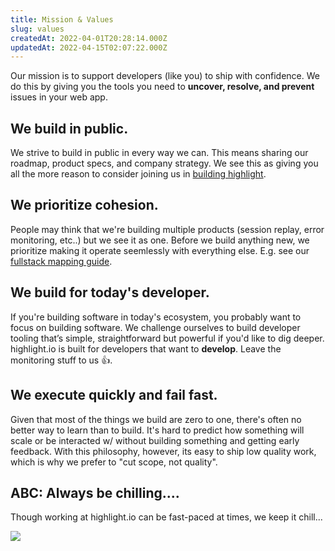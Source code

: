 ```yaml
---
title: Mission & Values
slug: values
createdAt: 2022-04-01T20:28:14.000Z
updatedAt: 2022-04-15T02:07:22.000Z
---
```


Our mission is to support developers (like you) to ship with confidence. We do this by giving you the tools you need to **uncover, resolve, and prevent** issues in your web app.

## We build in public.

We strive to build in public in every way we can. This means sharing our roadmap, product specs, and company strategy. We see this as giving you all the more reason to consider joining us in [building highlight](https://careers.highlight.run).

## We prioritize cohesion.

People may think that we're building multiple products (session replay, error monitoring, etc..) but we see it as one. Before we build anything new, we prioritize making it operate seemlessly with everything else. E.g. see our [fullstack mapping guide](../../getting-started/2_frontend-backend-mapping.md).

## We build for today's developer.

If you're building software in today's ecosystem, you probably want to focus on building software. We challenge ourselves to build developer tooling that’s simple, straightforward but powerful if you'd like to dig deeper. highlight.io is built for developers that want to **develop**. Leave the monitoring stuff to us 👍.

## We execute quickly and fail fast.

Given that most of the things we build are zero to one, there's often no better way to learn than to build. It's hard to predict how something will scale or be interacted w/ without building something and getting early feedback. With this philosophy, however, its easy to ship low quality work, which is why we prefer to "cut scope, not quality".

## ABC: Always be chilling....

Though working at highlight.io can be fast-paced at times, we keep it chill...

![](/images/ohyeah.gif)
